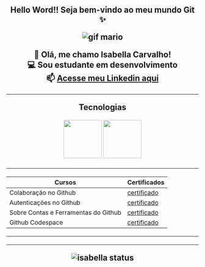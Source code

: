 <center><h2>Hello Word!!  Seja bem-vindo ao meu mundo Git ✨



![gif mario](https://media.tenor.com/rFYtETFUBMUAAAAj/mario-bros.gif)


🦋  Olá, me chamo Isabella Carvalho!<br>
💻 Sou estudante em desenvolvimento <br>
📫 [Acesse meu Linkedin aqui](https://www.linkedin.com/in/isabella-carvalho-a0a58524b/)

-------

Tecnologias

<img src="https://cdn.jsdelivr.net/gh/devicons/devicon@latest/icons/python/python-original.svg" width="100px"/>
<img src="https://cdn.jsdelivr.net/gh/devicons/devicon@latest/icons/javascript/javascript-original.svg" width ="100px" />
          

------

|Cursos       |  Certificados
|-------------|---------------|
|Colaboração no Github | [certificado](https://www.dio.me/certificate/CIVZCGSR/share)
|Autenticações no Github | [certificado](https://www.dio.me/certificate/PKDCFMUK/share)
|Sobre Contas e Ferramentas do Github | [certificado ](https://hermes.dio.me/certificates/YENB5Q9F.pdf)
|Github Codespace | [certificado](https://hermes.dio.me/certificates/JHHC2BYP.pdf)



--------

------


![isabella status ](https://github-readme-stats.vercel.app/api?username=isa-carvalho&show_icons=true&theme=radical)


<!--
**isa-carvalho/isa-carvalho** is a ✨ _special_ ✨ repository because its `README.md` (this file) appears on your GitHub profile.

